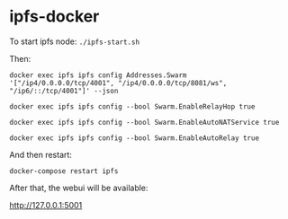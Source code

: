 # ipfs-docker


To start ipfs node:
`
./ipfs-start.sh
`

Then:

```
docker exec ipfs ipfs config Addresses.Swarm '["/ip4/0.0.0.0/tcp/4001", "/ip4/0.0.0.0/tcp/8081/ws", "/ip6/::/tcp/4001"]' --json

docker exec ipfs ipfs config --bool Swarm.EnableRelayHop true 

docker exec ipfs ipfs config --bool Swarm.EnableAutoNATService true

docker exec ipfs ipfs config --bool Swarm.EnableAutoRelay true
```

And then restart:

`docker-compose restart ipfs`


After that, the webui will be available:

http://127.0.0.1:5001
